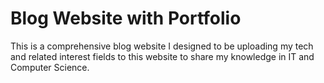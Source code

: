 # Blog Website with Portfolio
This is a comprehensive blog website I designed to be uploading my tech and related interest fields 
to this website to share my knowledge in IT and Computer Science.

